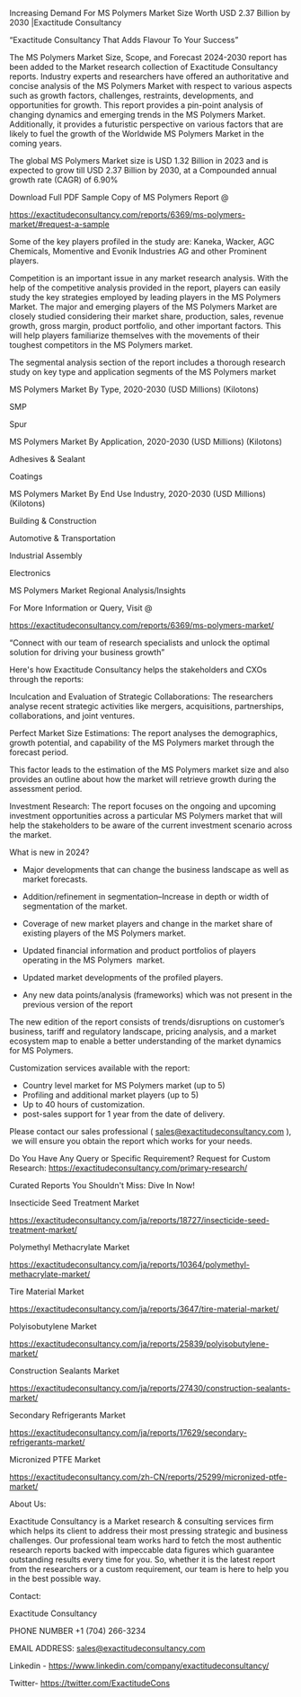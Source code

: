 Increasing Demand For MS Polymers Market Size Worth USD 2.37 Billion by 2030 |Exactitude Consultancy

“Exactitude Consultancy That Adds Flavour To Your Success”

The MS Polymers Market Size, Scope, and Forecast 2024-2030 report has been added to the Market research collection of Exactitude Consultancy reports. Industry experts and researchers have offered an authoritative and concise analysis of the MS Polymers Market with respect to various aspects such as growth factors, challenges, restraints, developments, and opportunities for growth. This report provides a pin-point analysis of changing dynamics and emerging trends in the MS Polymers Market. Additionally, it provides a futuristic perspective on various factors that are likely to fuel the growth of the Worldwide MS Polymers Market in the coming years.

The global MS Polymers Market size is USD 1.32 Billion in 2023 and is expected to grow till USD 2.37 Billion by 2030, at a Compounded annual growth rate (CAGR) of 6.90%

Download Full PDF Sample Copy of MS Polymers Report @

https://exactitudeconsultancy.com/reports/6369/ms-polymers-market/#request-a-sample

Some of the key players profiled in the study are: Kaneka, Wacker, AGC Chemicals, Momentive and Evonik Industries AG and other Prominent players.

Competition is an important issue in any market research analysis. With the help of the competitive analysis provided in the report, players can easily study the key strategies employed by leading players in the MS Polymers Market. The major and emerging players of the MS Polymers Market are closely studied considering their market share, production, sales, revenue growth, gross margin, product portfolio, and other important factors. This will help players familiarize themselves with the movements of their toughest competitors in the MS Polymers market.

The segmental analysis section of the report includes a thorough research study on key type and application segments of the MS Polymers market

MS Polymers Market By Type, 2020-2030 (USD Millions) (Kilotons)

SMP

Spur

MS Polymers Market By Application, 2020-2030 (USD Millions) (Kilotons)

Adhesives & Sealant

Coatings

MS Polymers Market By End Use Industry, 2020-2030 (USD Millions) (Kilotons)

Building & Construction

Automotive & Transportation

Industrial Assembly

Electronics

MS Polymers Market Regional Analysis/Insights

For More Information or Query, Visit @

https://exactitudeconsultancy.com/reports/6369/ms-polymers-market/

“Connect with our team of research specialists and unlock the optimal solution for driving your business growth”

Here's how Exactitude Consultancy helps the stakeholders and CXOs through the reports:

Inculcation and Evaluation of Strategic Collaborations: The researchers analyse recent strategic activities like mergers, acquisitions, partnerships, collaborations, and joint ventures.

Perfect Market Size Estimations: The report analyses the demographics, growth potential, and capability of the MS Polymers market through the forecast period.

This factor leads to the estimation of the MS Polymers market size and also provides an outline about how the market will retrieve growth during the assessment period.

Investment Research: The report focuses on the ongoing and upcoming investment opportunities across a particular MS Polymers market that will help the stakeholders to be aware of the current investment scenario across the market.

What is new in 2024?

- Major developments that can change the business landscape as well as market forecasts.

- Addition/refinement in segmentation–Increase in depth or width of segmentation of the market.

- Coverage of new market players and change in the market share of existing players of the MS Polymers market.

- Updated financial information and product portfolios of players operating in the MS Polymers  market.

- Updated market developments of the profiled players.

- Any new data points/analysis (frameworks) which was not present in the previous version of the report

The new edition of the report consists of trends/disruptions on customer’s business, tariff and regulatory landscape, pricing analysis, and a market ecosystem map to enable a better understanding of the market dynamics for MS Polymers.

Customization services available with the report:

- Country level market for MS Polymers market (up to 5)
- Profiling and additional market players (up to 5)
- Up to 40 hours of customization.
- post-sales support for 1 year from the date of delivery.

Please contact our sales professional ( sales@exactitudeconsultancy.com ),  we will ensure you obtain the report which works for your needs.

Do You Have Any Query or Specific Requirement? Request for Custom Research: https://exactitudeconsultancy.com/primary-research/

Curated Reports You Shouldn't Miss: Dive In Now!

Insecticide Seed Treatment Market

https://exactitudeconsultancy.com/ja/reports/18727/insecticide-seed-treatment-market/

Polymethyl Methacrylate Market

https://exactitudeconsultancy.com/ja/reports/10364/polymethyl-methacrylate-market/

Tire Material Market

https://exactitudeconsultancy.com/ja/reports/3647/tire-material-market/

Polyisobutylene Market

https://exactitudeconsultancy.com/ja/reports/25839/polyisobutylene-market/

Construction Sealants Market

https://exactitudeconsultancy.com/ja/reports/27430/construction-sealants-market/

Secondary Refrigerants Market

https://exactitudeconsultancy.com/ja/reports/17629/secondary-refrigerants-market/

Micronized PTFE Market

https://exactitudeconsultancy.com/zh-CN/reports/25299/micronized-ptfe-market/

About Us:

Exactitude Consultancy is a Market research & consulting services firm which helps its client to address their most pressing strategic and business challenges. Our professional team works hard to fetch the most authentic research reports backed with impeccable data figures which guarantee outstanding results every time for you. So, whether it is the latest report from the researchers or a custom requirement, our team is here to help you in the best possible way.

Contact:

Exactitude Consultancy

PHONE NUMBER +1 (704) 266-3234

EMAIL ADDRESS: sales@exactitudeconsultancy.com

Linkedin - https://www.linkedin.com/company/exactitudeconsultancy/

Twitter- https://twitter.com/ExactitudeCons


